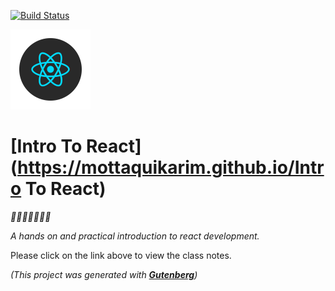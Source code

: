 [![Build Status](https://travis-ci.org/mottaquikarim/IntroToReact.svg?branch=master)](https://travis-ci.org/mottaquikarim/IntroToReact)

<img src="assets/react.png?raw=true" width="128px"/>

# [Intro To React](https://mottaquikarim.github.io/Intro To React)

*🎉🎈🎂🍾🎊🍻💃*

*A hands on and practical introduction
 to react development.*

Please click on the link above to view the class notes.

*(This project was generated with **[Gutenberg](https://github.com/mottaquikarim/gutenberg)**)*


